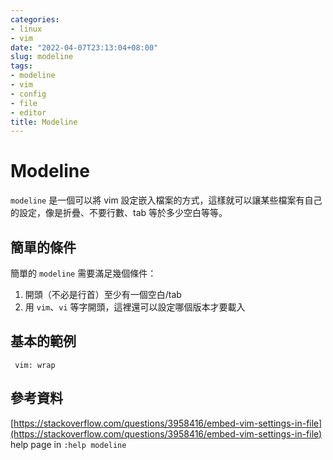 ```yaml
---
categories:
- linux
- vim
date: "2022-04-07T23:13:04+08:00"
slug: modeline
tags:
- modeline
- vim
- config
- file
- editor
title: Modeline
---
```


# Modeline

`modeline` 是一個可以將 vim 設定嵌入檔案的方式，這樣就可以讓某些檔案有自己的設定，像是折疊、不要行數、tab 等於多少空白等等。

## 簡單的條件

簡單的 `modeline` 需要滿足幾個條件：

1. 開頭（不必是行首）至少有一個空白/tab
2. 用 `vim`、`vi` 等字開頭，這裡還可以設定哪個版本才要載入

## 基本的範例

```
 vim: wrap
```

## 參考資料

[https://stackoverflow.com/questions/3958416/embed-vim-settings-in-file](https://stackoverflow.com/questions/3958416/embed-vim-settings-in-file)  
help page in `:help modeline`
